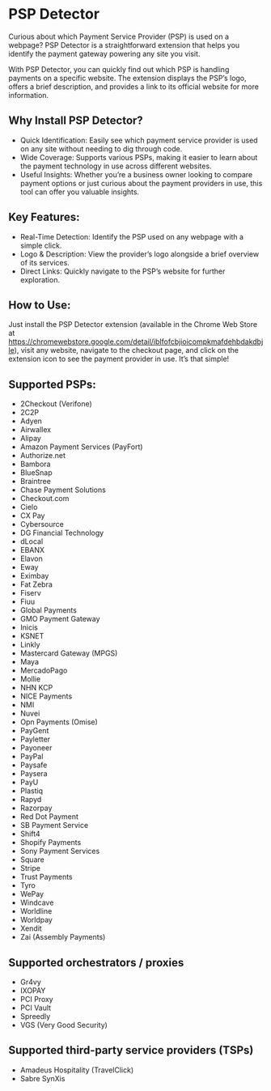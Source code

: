 # PSP Detector

Curious about which Payment Service Provider (PSP) is used on a webpage? PSP Detector is a straightforward extension that helps you identify the payment gateway powering any site you visit.

With PSP Detector, you can quickly find out which PSP is handling payments on a specific website. The extension displays the PSP’s logo, offers a brief description, and provides a link to its official website for more information.

## Why Install PSP Detector?

- Quick Identification: Easily see which payment service provider is used on any site without needing to dig through code.
- Wide Coverage: Supports various PSPs, making it easier to learn about the payment technology in use across different websites.
- Useful Insights: Whether you’re a business owner looking to compare payment options or just curious about the payment providers in use, this tool can offer you valuable insights.

## Key Features:

- Real-Time Detection: Identify the PSP used on any webpage with a simple click.
- Logo & Description: View the provider’s logo alongside a brief overview of its services.
- Direct Links: Quickly navigate to the PSP’s website for further exploration.

## How to Use:

Just install the PSP Detector extension (available in the Chrome Web Store at https://chromewebstore.google.com/detail/iblfofcbjioicompkmafdehbdakdbjle), visit any website, navigate to the checkout page, and click on the extension icon to see the payment provider in use. It’s that simple!

## Supported PSPs:

- 2Checkout (Verifone)
- 2C2P
- Adyen
- Airwallex
- Alipay
- Amazon Payment Services (PayFort)
- Authorize.net
- Bambora
- BlueSnap
- Braintree
- Chase Payment Solutions
- Checkout.com
- Cielo
- CX Pay
- Cybersource
- DG Financial Technology
- dLocal
- EBANX
- Elavon
- Eway
- Eximbay
- Fat Zebra
- Fiserv
- Fiuu
- Global Payments
- GMO Payment Gateway
- Inicis
- KSNET
- Linkly
- Mastercard Gateway (MPGS)
- Maya
- MercadoPago
- Mollie
- NHN KCP
- NICE Payments
- NMI
- Nuvei
- Opn Payments (Omise)
- PayGent
- Payletter
- Payoneer
- PayPal
- Paysafe
- Paysera
- PayU
- Plastiq
- Rapyd
- Razorpay
- Red Dot Payment
- SB Payment Service
- Shift4
- Shopify Payments
- Sony Payment Services
- Square
- Stripe
- Trust Payments
- Tyro
- WePay
- Windcave
- Worldline
- Worldpay
- Xendit
- Zai (Assembly Payments)

## Supported orchestrators / proxies

- Gr4vy
- IXOPAY
- PCI Proxy
- PCI Vault
- Spreedly
- VGS (Very Good Security)

## Supported third-party service providers (TSPs)

- Amadeus Hospitality (TravelClick)
- Sabre SynXis